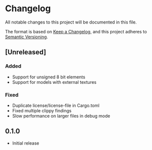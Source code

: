 # Changelog

All notable changes to this project will be documented in this file.

The format is based on [Keep a Changelog](https://keepachangelog.com/en/1.0.0/),
and this project adheres to [Semantic Versioning](https://semver.org/spec/v2.0.0.html).

## [Unreleased]

### Added
- Support for unsigned 8 bit elements
- Support for models with external textures

### Fixed
- Duplicate license/license-file in Cargo.toml
- Fixed multiple clippy findings
- Slow performance on larger files in debug mode

## 0.1.0
- Initial release